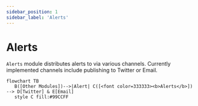 ```yaml
---
sidebar_position: 1
sidebar_label: 'Alerts'
---
```


# Alerts
`Alerts` module distributes alerts to via various channels. Currently implemented channels include publishing to Twitter or Email.

```mermaid
flowchart TB
   B([Other Modules])-->|Alert| C([<font color=333333><b>Alerts</b>]) --> D[Twitter] & E[Email]
   style C fill:#99CCFF
```